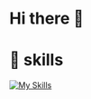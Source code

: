 # Hi there 👋

<!--
**mg6mg/mg6mg** is a ✨ _special_ ✨ repository because its `README.md` (this file) appears on your GitHub profile.

- 🔭 I’m currently working on ...
- 🌱 I’m currently learning ...
- 👯 I’m looking to collaborate on ...
- 🤔 I’m looking for help with ...
- 💬 Ask me about ...
- 📫 How to reach me: ...
- 😄 Pronouns: ...
- ⚡ Fun fact: ...
-->

# 🌱 skills
[![My Skills](https://skillicons.dev/icons?i=azure,aws,docker,kubernetes,git,github,dotnet,cs,ts,js,nodejs,nuxtjs,nextjs,nuxtjs,go,py,powershell,bash,md,terraform,linux,redhat,ubuntu,windows,mysql,postgres,postman,grafana,elasticsearch,visualstudio,vscode)](https://skillicons.dev)

